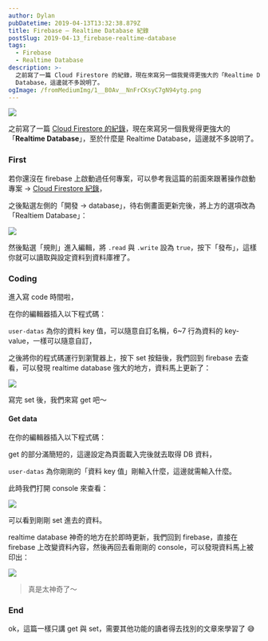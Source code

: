 ```yaml
---
author: Dylan
pubDatetime: 2019-04-13T13:32:38.879Z
title: Firebase — Realtime Database 紀錄
postSlug: 2019-04-13_firebase-realtime-database
tags:
  - Firebase
  - Realtime Database
description: >-
  之前寫了一篇 Cloud Firestore 的紀錄，現在來寫另一個我覺得更強大的「Realtime Database」，至於什麼是 Realtime
  Database，這邊就不多說明了。
ogImage: /fromMediumImg/1__B0Av__NnFrCKsyC7gN94ytg.png
---
```


![](/fromMediumImg/1__B0Av__NnFrCKsyC7gN94ytg.png)

之前寫了一篇 [Cloud Firestore 的紀錄](/posts/2019-04-13_firebase-cloud-firestore)，現在來寫另一個我覺得更強大的「**Realtime Database**」，至於什麼是 Realtime Database，這邊就不多說明了。

### First

若你還沒在 firebase 上啟動過任何專案，可以參考我這篇的前面來跟著操作啟動專案 -> [Cloud Firestore 紀錄](/posts/2019-04-13_firebase-cloud-firestore)，

之後點選左側的「開發 -> database」，待右側畫面更新完後，將上方的選項改為「Realtiem Database」：

![](/fromMediumImg/1__PB6bGgbFyodpDD7d9YbOLg.png)

然後點選「規則」進入編輯，將 `.read` 與 `.write` 設為 `true`，按下「發布」，這樣你就可以讀取與設定資料到資料庫裡了。

### Coding

進入寫 code 時間啦，

在你的編輯器插入以下程式碼：

`user-datas` 為你的資料 key 值，可以隨意自訂名稱，6~7 行為資料的 key-value，一樣可以隨意自訂，

之後將你的程式碼運行到瀏覽器上，按下 set 按鈕後，我們回到 firebase 去查看，可以發現 realtime database 強大的地方，資料馬上更新了：

![](/fromMediumImg/1__fTWKSvVArWMByMpKGegkaw.png)

寫完 set 後，我們來寫 get 吧～

#### Get data

在你的編輯器插入以下程式碼：

get 的部分滿簡短的，這邊設定為頁面載入完後就去取得 DB 資料，

`user-datas` 為你剛剛的「資料 key 值」剛輸入什麼，這邊就需輸入什麼。

此時我們打開 console 來查看：

![](/fromMediumImg/1__XKiFj6BuUtyaaKSYYfXu0g.png)

可以看到剛剛 set 進去的資料。

realtime database 神奇的地方在於即時更新，我們回到 firebase，直接在 firebase 上改變資料內容，然後再回去看剛剛的 console，可以發現資料馬上被印出：

![](/fromMediumImg/1__4BdA2JETVldAUPQUQruung.gif)

> 真是太神奇了～

### End

ok，這篇一樣只講 get 與 set，需要其他功能的讀者得去找別的文章來學習了 😅
